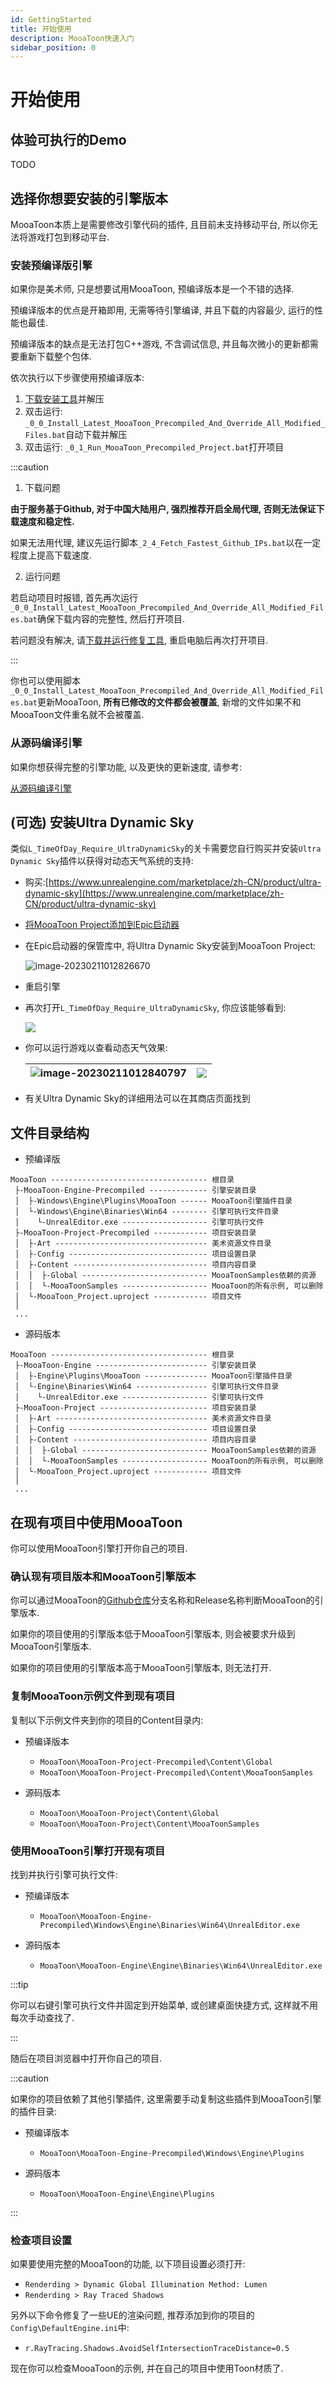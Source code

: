 ```yaml
---
id: GettingStarted
title: 开始使用
description: MooaToon快速入门
sidebar_position: 0
---
```

# 开始使用

## 体验可执行的Demo

TODO

## 选择你想要安装的引擎版本

MooaToon本质上是需要修改引擎代码的插件, 且目前未支持移动平台, 所以你无法将游戏打包到移动平台.

### 安装预编译版引擎

如果你是美术师, 只是想要试用MooaToon, 预编译版本是一个不错的选择.

预编译版本的优点是开箱即用, 无需等待引擎编译, 并且下载的内容最少, 运行的性能也最佳.

预编译版本的缺点是无法打包C++游戏, 不含调试信息, 并且每次微小的更新都需要重新下载整个包体.

依次执行以下步骤使用预编译版本:

1. [下载安装工具](https://github.com/JasonMa0012/MooaToon/archive/refs/heads/main.zip)并解压
2. 双击运行: `_0_0_Install_Latest_MooaToon_Precompiled_And_Override_All_Modified_Files.bat`自动下载并解压
3. 双击运行: `_0_1_Run_MooaToon_Precompiled_Project.bat`打开项目

:::caution

1. 下载问题

**由于服务基于Github, 对于中国大陆用户, 强烈推荐开启全局代理, 否则无法保证下载速度和稳定性.**

如果无法用代理, 建议先运行脚本`_2_4_Fetch_Fastest_Github_IPs.bat`以在一定程度上提高下载速度.

2. 运行问题

若启动项目时报错, 首先再次运行`_0_0_Install_Latest_MooaToon_Precompiled_And_Override_All_Modified_Files.bat`确保下载内容的完整性, 然后打开项目.

若问题没有解决, 请[下载并运行修复工具](https://drive.google.com/file/d/1DR80HhJu5iZ15RA71AO757_UgzG-_qig/view), 重启电脑后再次打开项目.

:::

你也可以使用脚本`_0_0_Install_Latest_MooaToon_Precompiled_And_Override_All_Modified_Files.bat`更新MooaToon, **所有已修改的文件都会被覆盖**, 新增的文件如果不和MooaToon文件重名就不会被覆盖.

### 从源码编译引擎

如果你想获得完整的引擎功能, 以及更快的更新速度, 请参考:

[从源码编译引擎](BuildEnginefromSourceCode.md)



## (可选) 安装Ultra Dynamic Sky

类似`L_TimeOfDay_Require_UltraDynamicSky`的关卡需要您自行购买并安装`Ultra Dynamic Sky`插件以获得对动态天气系统的支持:

- 购买:[https://www.unrealengine.com/marketplace/zh-CN/product/ultra-dynamic-sky](https://www.unrealengine.com/marketplace/zh-CN/product/ultra-dynamic-sky)

- [将MooaToon Project添加到Epic启动器](/docs/FAQ#无法在epic启动器中找到mooatoon-project)

- 在Epic启动器的保管库中, 将Ultra Dynamic Sky安装到MooaToon Project:

  ![image-20230211012826670](./assets/image-20230211012826670.png)

- 重启引擎

- 再次打开`L_TimeOfDay_Require_UltraDynamicSky`, 你应该能够看到:

  ![](./assets/image-20230211002455202.png)

- 你可以运行游戏以查看动态天气效果:

  | ![image-20230211012840797](./assets/image-20230211012840797-1676996483716-3.png) | ![](https://github.com/JasonMa0012/MooaToon/blob/main/README.assets/Mooa_gif.gif?raw=true) |
  | ------------------------------------------------------------ | ------------------------------------------------------------ |

  

- 有关Ultra Dynamic Sky的详细用法可以在其商店页面找到

## 文件目录结构

- 预编译版

```
MooaToon ----------------------------------- 根目录
 ├-MooaToon-Engine-Precompiled ------------- 引擎安装目录
 │  ├-Windows\Engine\Plugins\MooaToon ------ MooaToon引擎插件目录
 │  └-Windows\Engine\Binaries\Win64 -------- 引擎可执行文件目录
 │    └-UnrealEditor.exe ------------------- 引擎可执行文件
 ├-MooaToon-Project-Precompiled ------------ 项目安装目录
 │  ├-Art ---------------------------------- 美术资源文件目录
 │  ├-Config ------------------------------- 项目设置目录
 │  ├-Content ------------------------------ 项目内容目录
 │  │  ├-Global ---------------------------- MooaToonSamples依赖的资源
 │  │  └-MooaToonSamples ------------------- MooaToon的所有示例, 可以删除
 │  └-MooaToon_Project.uproject ------------ 项目文件
 │
 ...  
```

- 源码版本

```
MooaToon ----------------------------------- 根目录
 ├-MooaToon-Engine ------------------------- 引擎安装目录
 │  ├-Engine\Plugins\MooaToon -------------- MooaToon引擎插件目录
 │  └-Engine\Binaries\Win64 ---------------- 引擎可执行文件目录
 │    └-UnrealEditor.exe ------------------- 引擎可执行文件
 ├-MooaToon-Project ------------------------ 项目安装目录
 │  ├-Art ---------------------------------- 美术资源文件目录
 │  ├-Config ------------------------------- 项目设置目录
 │  ├-Content ------------------------------ 项目内容目录
 │  │  ├-Global ---------------------------- MooaToonSamples依赖的资源
 │  │  └-MooaToonSamples ------------------- MooaToon的所有示例, 可以删除
 │  └-MooaToon_Project.uproject ------------ 项目文件
 │
 ...  
```


## 在现有项目中使用MooaToon

你可以使用MooaToon引擎打开你自己的项目.

### 确认现有项目版本和MooaToon引擎版本

你可以通过MooaToon的[Github仓库](https://github.com/JasonMa0012/MooaToon)分支名称和Release名称判断MooaToon的引擎版本.

如果你的项目使用的引擎版本低于MooaToon引擎版本, 则会被要求升级到MooaToon引擎版本.

如果你的项目使用的引擎版本高于MooaToon引擎版本, 则无法打开.

### 复制MooaToon示例文件到现有项目

复制以下示例文件夹到你的项目的Content目录内:

- 预编译版本

  - `MooaToon\MooaToon-Project-Precompiled\Content\Global`
  - `MooaToon\MooaToon-Project-Precompiled\Content\MooaToonSamples`
- 源码版本

  - `MooaToon\MooaToon-Project\Content\Global`
  - `MooaToon\MooaToon-Project\Content\MooaToonSamples`

### 使用MooaToon引擎打开现有项目

找到并执行引擎可执行文件:

- 预编译版本

  - `MooaToon\MooaToon-Engine-Precompiled\Windows\Engine\Binaries\Win64\UnrealEditor.exe`
- 源码版本
  - `MooaToon\MooaToon-Engine\Engine\Binaries\Win64\UnrealEditor.exe`

:::tip

你可以右键引擎可执行文件并固定到开始菜单, 或创建桌面快捷方式, 这样就不用每次手动查找了.

:::

随后在项目浏览器中打开你自己的项目.

:::caution

如果你的项目依赖了其他引擎插件, 这里需要手动复制这些插件到MooaToon引擎的插件目录:

- 预编译版本

  - `MooaToon\MooaToon-Engine-Precompiled\Windows\Engine\Plugins`
- 源码版本
  - `MooaToon\MooaToon-Engine\Engine\Plugins`

:::

### 检查项目设置

如果要使用完整的MooaToon的功能, 以下项目设置必须打开:

- `Renderding > Dynamic Global Illumination Method: Lumen`
- `Renderding > Ray Traced Shadows`

另外以下命令修复了一些UE的渲染问题, 推荐添加到你的项目的`Config\DefaultEngine.ini`中:

- `r.RayTracing.Shadows.AvoidSelfIntersectionTraceDistance=0.5`

现在你可以检查MooaToon的示例, 并在自己的项目中使用Toon材质了.
